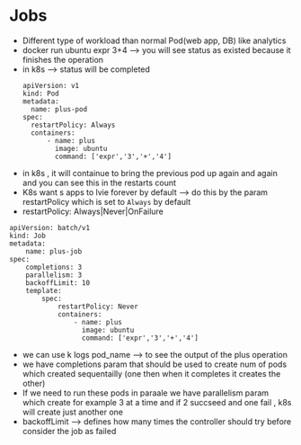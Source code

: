 # Jobs
- Different type of workload than normal Pod(web app, DB) like analytics
- docker run ubuntu expr 3+4 --> you will see status as existed because it finishes the operation
- in k8s --> status will be completed
  ```
  apiVersion: v1
  kind: Pod
  metadata:
    name: plus-pod
  spec: 
    restartPolicy: Always
    containers:
        - name: plus
          image: ubuntu
          command: ['expr','3','+','4']

  ```
- in k8s , it will containue to bring the previous pod up again and again and you can see this in the restarts count
- K8s want s apps to lvie forever by default --> do this by the param restartPolicy which is set to `Always` by default
- restartPolicy: Always|Never|OnFailure
```
apiVersion: batch/v1
kind: Job
metadata:
    name: plus-job
spec:
    completions: 3
    parallelism: 3
    backoffLimit: 10
    template:
        spec:
            restartPolicy: Never
            containers:
                - name: plus
                  image: ubuntu
                  command: ['expr','3','+','4']

```
- we can use k logs pod_name --> to see the output of the plus operation
- we have completions param that should be used to create num of pods which created sequentailly (one then when it completes it creates the other)
- If we need to run these pods in paraale we have parallelism param which create for example 3 at a time and if 2 succseed and one fail , k8s will create just another one
- backoffLimit --> defines how many times the controller should try before consider the job as failed